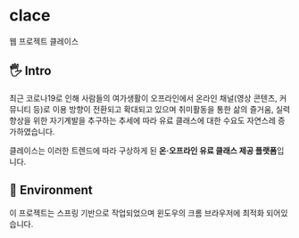# clace  
웹 프로젝트 클레이스


## 🖐 Intro  


최근 코로나19로 인해 사람들의 여가생활이 오프라인에서 온라인 채널(영상 콘텐츠, 커뮤니티 등)로 이용 방향이 
전환되고 확대되고 있으며 취미활동을 통한 삶의 즐거움, 실력향상을 위한 자기계발을 추구하는 추세에 따라 
유료 클래스에 대한 수요도 자연스레 증가하였습니다.  


클레이스는 이러한 트렌드에 따라 구상하게 된 **온·오프라인 유료 클래스 제공 플랫폼**입니다. 









## 🔨 Environment


이 프로젝트는 스프링 기반으로 작업되었으며 윈도우의 크롬 브라우저에 최적화 되어있습니다.  







